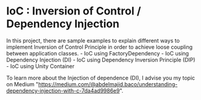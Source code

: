 # IoC : Inversion of Control / Dependency Injection

In this project, there are sample examples to explain different ways to implement Inversion of Control Principle in order to 
achieve loose coupling between application classes. 
	- IoC using FactoryDependency
	- IoC using Dependency Injection (DI)
	- IoC using Dependency Inversion Principle (DIP)
	- IoC using Unity Container

To learn more about the Injection of dependence (DI), I advise you my topic on Medium "https://medium.com/@abdelmajid.baco/understanding-dependency-injection-with-c-7da4ad9986e9".
  
